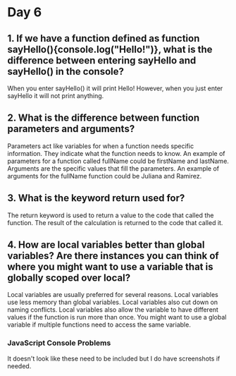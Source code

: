 <h1>Day 6</h1>
<h2>1. If we have a function defined as function sayHello(){console.log("Hello!")}, what is the difference between entering sayHello and sayHello() in the console?</h2>
<p>When you enter sayHello() it will print Hello! However, when you just enter sayHello it will not print anything.</p>
<h2>2. What is the difference between function parameters and arguments?</h2>
<p>Parameters act like variables for when a function needs specific information. They indicate what the function needs to know. An example of parameters for a function called fullName could be firstName and lastName. Arguments are the specific values that fill the parameters. An example of arguments for the fullName function could be Juliana and Ramirez.</p>
<h2>3. What is the keyword return used for?</h3>
<p>The return keyword is used to return a value to the code that called the function. The result of the calculation is returned to the code that called it.</p>
<h2>4. How are local variables better than global variables? Are there instances you can think of where you might want to use a variable that is globally scoped over local?</h2>
<p>Local variables are usually preferred for several reasons. Local variables use less memory than global variables. Local variables also cut down on naming conflicts. Local variables also allow the variable to have different values if the function is run more than once. You might want to use a global variable if multiple functions need to access the same variable.</p>
<h3>JavaScript Console Problems</h3>
<p>It doesn't look like these need to be included but I do have screenshots if needed.</p>
